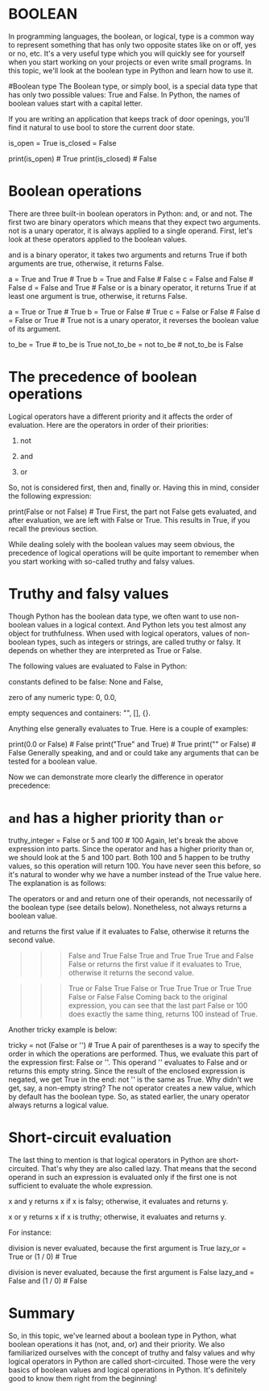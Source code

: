 # BOOLEAN
In programming languages, the boolean, or logical, type is a common way to represent something that has only two opposite states like on or off, yes or no, etc. It's a very useful type which you will quickly see for yourself when you start working on your projects or even write small programs. In this topic, we'll look at the boolean type in Python and learn how to use it.

#Boolean type
The Boolean type, or simply bool, is a special data type that has only two possible values: True and False. In Python, the names of boolean values start with a capital letter.

If you are writing an application that keeps track of door openings, you'll find it natural to use bool to store the current door state.

is_open = True
is_closed = False

print(is_open)    # True
print(is_closed)  # False

# Boolean operations
There are three built-in boolean operators in Python: and, or and not. The first two are binary operators which means that they expect two arguments. not is a unary operator, it is always applied to a single operand. First, let's look at these operators applied to the boolean values.

and is a binary operator, it takes two arguments and returns True if both arguments are true, otherwise, it returns False.

a = True and True    # True
b = True and False   # False
c = False and False  # False
d = False and True   # False
or is a binary operator, it returns True if at least one argument is true, otherwise, it returns False.

a = True or True    # True
b = True or False   # True
c = False or False  # False
d = False or True   # True
not is a unary operator, it reverses the boolean value of its argument.

to_be = True           # to_be is True
not_to_be = not to_be  # not_to_be is False

# The precedence of boolean operations
Logical operators have a different priority and it affects the order of evaluation. Here are the operators in order of their priorities:

1. not

2. and

3. or

So, not is considered first, then and, finally or. Having this in mind, consider the following expression:

print(False or not False)  # True
First, the part not False gets evaluated, and after evaluation, we are left with False or True. This results in True, if you recall the previous section.

While dealing solely with the boolean values may seem obvious, the precedence of logical operations will be quite important to remember when you start working with so-called truthy and falsy values.

# Truthy and falsy values
Though Python has the boolean data type, we often want to use non-boolean values in a logical context. And Python lets you test almost any object for truthfulness. When used with logical operators, values of non-boolean types, such as integers or strings, are called truthy or falsy. It depends on whether they are interpreted as True or False.

The following values are evaluated to False in Python:

constants defined to be false: None and False,

zero of any numeric type: 0, 0.0,

empty sequences and containers: "", [], {}.

Anything else generally evaluates to True. Here is a couple of examples:

print(0.0 or False)  # False
print("True" and True)  # True
print("" or False)  # False
Generally speaking, and and or could take any arguments that can be tested for a boolean value.

Now we can demonstrate more clearly the difference in operator precedence:

# `and` has a higher priority than `or`
truthy_integer = False or 5 and 100  # 100
Again, let's break the above expression into parts. Since the operator and has a higher priority than or, we should look at the 5 and 100 part. Both 100 and 5 happen to be truthy values, so this operation will return 100. You have never seen this before, so it's natural to wonder why we have a number instead of the True value here. The explanation is as follows:

The operators or and and return one of their operands, not necessarily of the boolean type (see details below). Nonetheless, not always returns a boolean value.

and returns the first value if it evaluates to False, otherwise it returns the second value.

>>> False and True
False
>>> True and True
True
>>> True and False
False
or returns the first value if it evaluates to True, otherwise it returns the second value.

>>> True or False
True
>>> False or True
True
>>> True or True
True
>>> False or False
False
Coming back to the original expression, you can see that the last part False or 100 does exactly the same thing, returns 100 instead of True.

Another tricky example is below:

tricky = not (False or '')  # True
A pair of parentheses is a way to specify the order in which the operations are performed. Thus, we evaluate this part of the expression first: False or ''. This operand '' evaluates to False and or returns this empty string. Since the result of the enclosed expression is negated, we get True in the end: not '' is the same as True. Why didn't we get, say, a non-empty string? The not operator creates a new value, which by default has the boolean type. So, as stated earlier, the unary operator always returns a logical value.

# Short-circuit evaluation
The last thing to mention is that logical operators in Python are short-circuited. That's why they are also called lazy. That means that the second operand in such an expression is evaluated only if the first one is not sufficient to evaluate the whole expression.

x and y returns x if x is falsy; otherwise, it evaluates and returns y.

x or y returns x if x is truthy; otherwise, it evaluates and returns y.

For instance:

division is never evaluated, because the first argument is True
lazy_or = True or (1 / 0)  # True

division is never evaluated, because the first argument is False
lazy_and = False and (1 / 0)  # False

# Summary
So, in this topic, we've learned about a boolean type in Python, what boolean operations it has (not, and, or) and their priority. We also familiarized ourselves with the concept of truthy and falsy values and why logical operators in Python are called short-circuited. Those were the very basics of boolean values and logical operations in Python. It's definitely good to know them right from the beginning!
